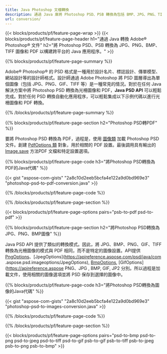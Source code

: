 ```yaml
---
title: Java Photoshop 文檔轉換
description: 通過 Java 庫將 Photoshop PSD、PSB 轉換為包括 BMP、JPG、PNG、TIFF 和 PDF 在內的圖像。
url: conversion/
---
```


{{< blocks/products/pf/feature-page-wrap >}}
{{< blocks/products/pf/feature-page-header h1="通過 Java 轉換 Adob​​e® Photoshop® 文件" h2="將 Photoshop PSD、PSB 轉換為 JPG、PNG、BMP、TIFF 圖像和 PDF 以構建跨平台的 Java 應用程序。" >}}

{{% blocks/products/pf/feature-page-summary %}}

Adobe® Photoshop® 的 PSD 格式是一種用於設計名片、標誌設計、傳單模型、網站設計等的設計師格式。設計師通過 Adob​​e Photoshop 將 PSD 圖層導出為單個圖像（包括 JPG、PNG、GIF、TIFF 等）是一種常見的情況。對於在任何 Java 解決方案中將 Photoshop PSD 轉換為光柵圖像和 PDF，**Java PSD API** 可以輕鬆完成。對於任何 PSD 轉換自動化應用程序，可以輕鬆集成以下示例代碼以進行光柵圖像和 PDF 轉換。

{{% /blocks/products/pf/feature-page-summary %}}

{{% blocks/products/pf/feature-page-section h2="Photoshop PSD轉PDF" %}}

要將 Photoshop PSD 轉換為 PDF，過程是，使用 [圖像類](https://apireference.aspose.com/psd/java/com.aspose.psd/Image) 加載 Photoshop PSD 文件。創建 [PdfOptions 類](https://apireference.aspose.com/psd/java/com.aspose.psd.imageoptions/PdfOptions) 對象，用於相關的 PDF 設置。最後調用具有輸出的 [Image.save](https://apireference.aspose.com/psd/java/com.aspose.psd/Image#save-java.lang.String-com.aspose.psd.ImageOptionsBase-) 方法PDF 文檔和特定設置選項。

{{% blocks/products/pf/feature-page-code h3="將Photoshop PSD轉換為PDF的Java代碼" %}}

{{< gist "aspose-com-gists" "2a8c10d2eeb5bcfa4e122a9d0bd969e3" "photoshop-psd-to-pdf-conversion.java" >}}

{{% /blocks/products/pf/feature-page-code %}}

{{% /blocks/products/pf/feature-page-section %}}

{{< blocks/products/pf/feature-page-options pairs="psb-to-pdf psd-to-pdf" >}}

{{% blocks/products/pf/feature-page-section h2="將Photoshop PSD轉換為JPG、PNG、BMP圖像" %}}

Java PSD API 提供了類似的轉換模式。因此，將 JPG、BMP、PNG、GIF、TIFF 轉換為光柵圖像的模式與 PDF 相同，而不是特定的圖像設置。API提供[PngOptions](https://apireference.aspose.com/psd/java/com.aspose.psd.imageoptions/PngOptions)、[JpegOptions](https://apireference.aspose.com/psd/java/com .aspose.psd.imageoptions/JpegOptions), [BmpOptions](https://apireference.aspose.com/psd/java/com.aspose.psd.imageoptions/BmpOptions), [GifOptions](https://apireference.aspose PNG、JPG , BMP, GIF, JP2 分別。所以過程是加載文件，使用相關的圖像選項並將 PSD 保存到選擇的圖像中。

{{% blocks/products/pf/feature-page-code h3="將Photoshop PSD轉換為圖像的Java代碼" %}}

{{< gist "aspose-com-gists" "2a8c10d2eeb5bcfa4e122a9d0bd969e3" "photoshop-psd-to-images-conversion.java" >}}

{{% /blocks/products/pf/feature-page-code %}}

{{% /blocks/products/pf/feature-page-section %}}

{{< blocks/products/pf/feature-page-options pairs="psd-to-bmp psd-to-png psd-to-jpeg psd-to-tiff psd-to-gif psb-to-gif psb-to-tiff psb-to-jpeg psb-to-png psb-to-bmp" >}}
